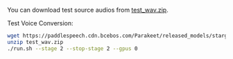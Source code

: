 You can download test source audios from [test_wav.zip](https://paddlespeech.cdn.bcebos.com/Parakeet/released_models/starganv2vc/test_wav.zip).


Test Voice Conversion:

```bash
wget https://paddlespeech.cdn.bcebos.com/Parakeet/released_models/starganv2vc/test_wav.zip
unzip test_wav.zip
./run.sh --stage 2 --stop-stage 2 --gpus 0
```

